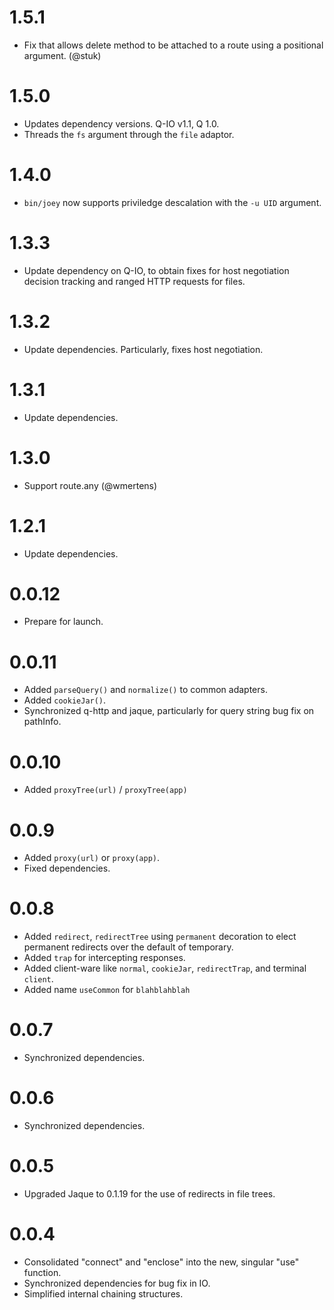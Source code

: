 
# 1.5.1

-   Fix that allows delete method to be attached to a route using a positional
    argument. (@stuk)

# 1.5.0

-   Updates dependency versions. Q-IO v1.1, Q 1.0.
-   Threads the `fs` argument through the `file` adaptor.

# 1.4.0

-   `bin/joey` now supports priviledge descalation with the `-u UID` argument.

# 1.3.3

-   Update dependency on Q-IO, to obtain fixes for host negotiation decision
    tracking and ranged HTTP requests for files.

# 1.3.2

-   Update dependencies. Particularly, fixes host negotiation.

# 1.3.1

-   Update dependencies.

# 1.3.0

-   Support route.any (@wmertens)

# 1.2.1

-   Update dependencies.

# 0.0.12

-   Prepare for launch.

# 0.0.11

-   Added ``parseQuery()`` and ``normalize()`` to common
    adapters.
-   Added ``cookieJar()``.
-   Synchronized q-http and jaque, particularly for query
    string bug fix on pathInfo.

# 0.0.10

-   Added ``proxyTree(url)`` / ``proxyTree(app)``

# 0.0.9

-   Added ``proxy(url)`` or ``proxy(app)``.
-   Fixed dependencies.

# 0.0.8

-   Added ``redirect``, ``redirectTree`` using ``permanent``
    decoration to elect permanent redirects over the default of
    temporary.
-   Added ``trap`` for intercepting responses.
-   Added client-ware like ``normal``, ``cookieJar``,
    ``redirectTrap``, and terminal ``client``.
-   Added name ``useCommon`` for ``blahblahblah``

# 0.0.7

-   Synchronized dependencies.

# 0.0.6

-   Synchronized dependencies.

# 0.0.5

-   Upgraded Jaque to 0.1.19 for the use of redirects in
    file trees.

# 0.0.4

-   Consolidated "connect" and "enclose" into the new,
    singular "use" function.
-   Synchronized dependencies for bug fix in IO.
-   Simplified internal chaining structures.


